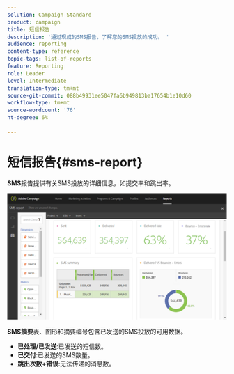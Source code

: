 ```yaml
---
solution: Campaign Standard
product: campaign
title: 短信报告
description: '通过现成的SMS报告，了解您的SMS投放的成功。 '
audience: reporting
content-type: reference
topic-tags: list-of-reports
feature: Reporting
role: Leader
level: Intermediate
translation-type: tm+mt
source-git-commit: 088b49931ee5047fa6b949813ba17654b1e10d60
workflow-type: tm+mt
source-wordcount: '76'
ht-degree: 6%

---
```



# 短信报告{#sms-report}

**SMS**&#x200B;报告提供有关SMS投放的详细信息，如提交率和跳出率。

![](assets/dynamic_report_sms.png)

**SMS摘要**&#x200B;表、图形和摘要编号包含已发送的SMS投放的可用数据。

* **已处理/已发送**:已发送的短信数。
* **已交付**:已发送的SMS数量。
* **跳出次数+错误**:无法传递的消息数。

